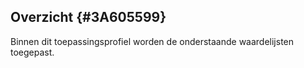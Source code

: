 ## Overzicht {#3A605599}
Binnen dit toepassingsprofiel worden de onderstaande waardelijsten toegepast.
<section data-include-format='markdown' data-include='115-donlAccessRights.md'/>
<section data-include-format='markdown' data-include='116-donlLanguage.md'/>
<section data-include-format='markdown' data-include='117-donlLicense.md'/>
<section data-include-format='markdown' data-include='118-donlRelevantOrganization.md'/>
<section data-include-format='markdown' data-include='119-donlRole.md'/>
<section data-include-format='markdown' data-include='120-donlSupportingRole.md'/>
<section data-include-format='markdown' data-include='121-ianaMediatype.md'/>
<section data-include-format='markdown' data-include='122-mdrFiletype.md'/>
<section data-include-format='markdown' data-include='123-mdrFrequency.md'/>
<section data-include-format='markdown' data-include='124-overheidGemeente.md'/>
<section data-include-format='markdown' data-include='125-overheidKoninkrijksdeel.md'/>
<section data-include-format='markdown' data-include='126-overheidOrganisatie.md'/>
<section data-include-format='markdown' data-include='127-overheidProvincie.md'/>
<section data-include-format='markdown' data-include='128-overheidWaterschap.md'/>
<section data-include-format='markdown' data-include='129-CoverheidTaxonomieBeleidsagenda.md'/>
<section data-include-format='markdown' data-include='130-spdxChecksumAlgorithm.md'/>
